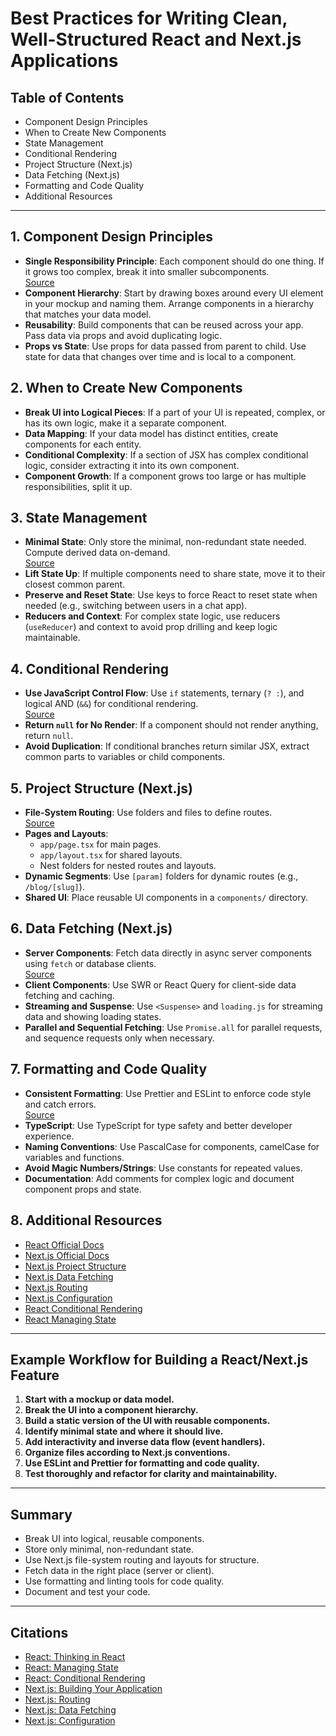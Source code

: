# Best Practices for Writing Clean, Well-Structured React and Next.js Applications

## Table of Contents
- Component Design Principles
- When to Create New Components
- State Management
- Conditional Rendering
- Project Structure (Next.js)
- Data Fetching (Next.js)
- Formatting and Code Quality
- Additional Resources

---

## 1. Component Design Principles
- **Single Responsibility Principle**: Each component should do one thing. If it grows too complex, break it into smaller subcomponents.  
  [Source](https://react.dev/learn/thinking-in-react)
- **Component Hierarchy**: Start by drawing boxes around every UI element in your mockup and naming them. Arrange components in a hierarchy that matches your data model.
- **Reusability**: Build components that can be reused across your app. Pass data via props and avoid duplicating logic.
- **Props vs State**: Use props for data passed from parent to child. Use state for data that changes over time and is local to a component.

## 2. When to Create New Components
- **Break UI into Logical Pieces**: If a part of your UI is repeated, complex, or has its own logic, make it a separate component.
- **Data Mapping**: If your data model has distinct entities, create components for each entity.
- **Conditional Complexity**: If a section of JSX has complex conditional logic, consider extracting it into its own component.
- **Component Growth**: If a component grows too large or has multiple responsibilities, split it up.

## 3. State Management
- **Minimal State**: Only store the minimal, non-redundant state needed. Compute derived data on-demand.  
  [Source](https://react.dev/learn/managing-state)
- **Lift State Up**: If multiple components need to share state, move it to their closest common parent.
- **Preserve and Reset State**: Use keys to force React to reset state when needed (e.g., switching between users in a chat app).
- **Reducers and Context**: For complex state logic, use reducers (`useReducer`) and context to avoid prop drilling and keep logic maintainable.

## 4. Conditional Rendering
- **Use JavaScript Control Flow**: Use `if` statements, ternary (`? :`), and logical AND (`&&`) for conditional rendering.  
  [Source](https://react.dev/learn/conditional-rendering)
- **Return `null` for No Render**: If a component should not render anything, return `null`.
- **Avoid Duplication**: If conditional branches return similar JSX, extract common parts to variables or child components.

## 5. Project Structure (Next.js)
- **File-System Routing**: Use folders and files to define routes.  
  [Source](https://nextjs.org/docs/app/building-your-application/routing)
- **Pages and Layouts**:  
  - `app/page.tsx` for main pages.
  - `app/layout.tsx` for shared layouts.
  - Nest folders for nested routes and layouts.
- **Dynamic Segments**: Use `[param]` folders for dynamic routes (e.g., `/blog/[slug]`).
- **Shared UI**: Place reusable UI components in a `components/` directory.

## 6. Data Fetching (Next.js)
- **Server Components**: Fetch data directly in async server components using `fetch` or database clients.  
  [Source](https://nextjs.org/docs/app/building-your-application/data-fetching)
- **Client Components**: Use SWR or React Query for client-side data fetching and caching.
- **Streaming and Suspense**: Use `<Suspense>` and `loading.js` for streaming data and showing loading states.
- **Parallel and Sequential Fetching**: Use `Promise.all` for parallel requests, and sequence requests only when necessary.

## 7. Formatting and Code Quality
- **Consistent Formatting**: Use Prettier and ESLint to enforce code style and catch errors.  
  [Source](https://nextjs.org/docs/app/building-your-application/configuring)
- **TypeScript**: Use TypeScript for type safety and better developer experience.
- **Naming Conventions**: Use PascalCase for components, camelCase for variables and functions.
- **Avoid Magic Numbers/Strings**: Use constants for repeated values.
- **Documentation**: Add comments for complex logic and document component props and state.

## 8. Additional Resources
- [React Official Docs](https://react.dev/learn)
- [Next.js Official Docs](https://nextjs.org/docs/app/building-your-application)
- [Next.js Project Structure](https://nextjs.org/docs/app/getting-started/project-structure)
- [Next.js Data Fetching](https://nextjs.org/docs/app/building-your-application/data-fetching)
- [Next.js Routing](https://nextjs.org/docs/app/building-your-application/routing)
- [Next.js Configuration](https://nextjs.org/docs/app/building-your-application/configuring)
- [React Conditional Rendering](https://react.dev/learn/conditional-rendering)
- [React Managing State](https://react.dev/learn/managing-state)

---

## Example Workflow for Building a React/Next.js Feature
1. **Start with a mockup or data model.**
2. **Break the UI into a component hierarchy.**
3. **Build a static version of the UI with reusable components.**
4. **Identify minimal state and where it should live.**
5. **Add interactivity and inverse data flow (event handlers).**
6. **Organize files according to Next.js conventions.**
7. **Use ESLint and Prettier for formatting and code quality.**
8. **Test thoroughly and refactor for clarity and maintainability.**

---

## Summary
- Break UI into logical, reusable components.
- Store only minimal, non-redundant state.
- Use Next.js file-system routing and layouts for structure.
- Fetch data in the right place (server or client).
- Use formatting and linting tools for code quality.
- Document and test your code.

---

## Citations
- [React: Thinking in React](https://react.dev/learn/thinking-in-react)
- [React: Managing State](https://react.dev/learn/managing-state)
- [React: Conditional Rendering](https://react.dev/learn/conditional-rendering)
- [Next.js: Building Your Application](https://nextjs.org/docs/app/building-your-application)
- [Next.js: Routing](https://nextjs.org/docs/app/building-your-application/routing)
- [Next.js: Data Fetching](https://nextjs.org/docs/app/building-your-application/data-fetching)
- [Next.js: Configuration](https://nextjs.org/docs/app/building-your-application/configuring)
